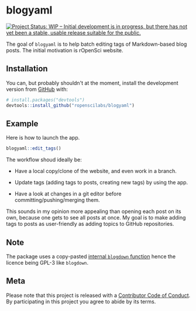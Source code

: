 # blogyaml

[![Project Status: WIP – Initial development is in progress, but there has not yet been a stable, usable release suitable for the public.](http://www.repostatus.org/badges/latest/wip.svg)](http://www.repostatus.org/#wip)


The goal of `blogyaml` is to help batch editing tags of Markdown-based blog posts. The initial motivation is rOpenSci website. 

## Installation

You can, but probably shouldn't at the moment, install the development version from [GitHub](https://github.com/) with:

``` r
# install.packages("devtools")
devtools::install_github("ropenscilabs/blogyaml")
```
## Example

Here is how to launch the app.

``` r
blogyaml::edit_tags()
```

The workflow shoud ideally be:

* Have a local copy/clone of the website, and even work in a branch.

* Update tags (adding tags to posts, creating new tags) by using the app. 

* Have a look at changes in a git editor before committing/pushing/merging them.

This sounds in my opinion more appealing than opening each post on its own, because one gets to see all posts at once. My goal is to make adding tags to posts as user-friendly as adding topics to GitHub repositories.

## Note

The package uses a copy-pasted [internal `blogdown` function](https://github.com/rstudio/blogdown/blob/ad8be3ffb5ec8576a008375d8da6ec76ab01a902/R/utils.R#L465) hence the licence being GPL-3 like `blogdown`.

## Meta

Please note that this project is released with a [Contributor Code of Conduct](CODE_OF_CONDUCT.md).
By participating in this project you agree to abide by its terms.

